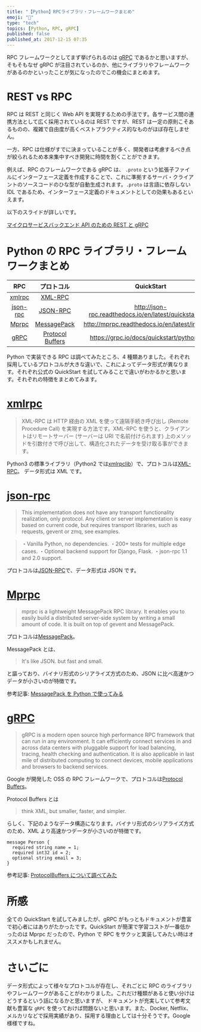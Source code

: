 ```yaml
---
title: "【Python】RPCライブラリ・フレームワークまとめ"
emoji: "🐍"
type: "tech"
topics: [Python, RPC, gRPC]
published: false
published_at: 2017-12-15 07:35
---
```


RPC フレームワークとしてまず挙げられるのは [gRPC](https://grpc.io/) であるかと思いますが、そもそもなぜ gRPC が注目されているのか、他にライブラリやフレームワークがあるのかといったことが気になったのでこの機会にまとめます。

# REST vs RPC

RPC は REST と同じく Web API を実現するための手法です。各サービス間の連携方法として広く採用されているのは REST ですが、REST は一定の原則こそあるものの、複雑で自由度が高くベストプラクティス的なものがほぼ存在しません。

一方、RPC は仕様がすでに決まっていることが多く、開発者は考慮するべき点が絞られるため本来集中すべき開発に時間を割くことができます。

例えば、RPC のフレームワークである gRPC は、 `.proto` という拡張子ファイルにインターフェース定義を作成することで、これに準拠するサーバ・クライアントのソースコードのひな型が自動生成されます。`.proto` は言語に依存しない IDL であるため、インターフェース定義のドキュメントとしての効果もあるといえます。

以下のスライドが詳しいです。

[マイクロサービスバックエンド API のための REST と gRPC](https://www.slideshare.net/disc99_/apirestgrpc)

# Python の RPC ライブラリ・フレームワークまとめ

|                                 RPC                                  |                             プロトコル                              |                        QuickStart                        |
| :------------------------------------------------------------------: | :-----------------------------------------------------------------: | :------------------------------------------------------: |
|        [xmlrpc](https://docs.python.jp/3/library/xmlrpc.html)        |          [XML-RPC](https://ja.wikipedia.org/wiki/XML-RPC)           |                                                          |
| [json-rpc](http://json-rpc.readthedocs.io/en/latest/quickstart.html) |          [JSON-RPC](http://www.jsonrpc.org/specification)           | http://json-rpc.readthedocs.io/en/latest/quickstart.html |
|      [Mprpc](http://mprpc.readthedocs.io/en/latest/intro.html)       |                 [MessagePack](https://msgpack.org/)                 |    http://mprpc.readthedocs.io/en/latest/intro.html　    |
|                       [gRPC](https://grpc.io/)                       | [Protocol Buffers](https://developers.google.com/protocol-buffers/) |       https://grpc.io/docs/quickstart/python.html        |

Python で実装できる RPC は調べてみたところ、4 種類ありました。それぞれ採用しているプロトコルが大きな違いで、これによってデータ形式が異なります。それぞれ公式の QuickStart を試してみることで違いがわかるかと思います。それぞれの特徴をまとめてみます。

# [xmlrpc](https://docs.python.jp/3/library/xmlrpc.html)

> XML-RPC は HTTP 経由の XML を使って遠隔手続き呼び出し (Remote Procedure Call) を実現する方法です。XML-RPC を使うと、クライアントはリモートサーバー (サーバーは URI で名前付けられます) 上のメソッドを引数付きで呼び出して、構造化されたデータを受け取る事ができます。

Python3 の標準ライブラリ（Python2 では[xmlrpclib](http://docs.python.jp/2/library/xmlrpclib.html)）で、プロトコルは[XML-RPC](https://ja.wikipedia.org/wiki/XML-RPC)。
データ形式は XML です。

# [json-rpc](http://json-rpc.readthedocs.io/en/latest/quickstart.html)

> This implementation does not have any transport functionality realization, only protocol. Any client or server implementation is easy based on current code, but requires transport libraries, such as requests, gevent or zmq, see examples.

> ・Vanilla Python, no dependencies.
> ・200+ tests for multiple edge cases.
> ・Optional backend support for Django, Flask.
> ・json-rpc 1.1 and 2.0 support.

プロトコルは[JSON-RPC](http://www.jsonrpc.org/specification)で、データ形式は JSON です。

# [Mprpc](http://mprpc.readthedocs.io/en/latest/intro.html)

> mprpc is a lightweight MessagePack RPC library. It enables you to easily build a distributed server-side system by writing a small amount of code. It is built on top of gevent and MessagePack.

プロトコルは[MessagePack](https://msgpack.org/)。

MessagePack とは、

> It's like JSON. but fast and small.

と謳っており、バイナリ形式のシリアライズ方式のため、JSON に比べ高速かつデータが小さいのが特徴です。

参考記事: [MessagePack を Python で使ってみる](http://wapa5pow.hatenablog.com/entry/2015/04/18/120333)

# [gRPC](https://grpc.io/)

> gRPC is a modern open source high performance RPC framework that can run in any environment. It can efficiently connect services in and across data centers with pluggable support for load balancing, tracing, health checking and authentication. It is also applicable in last mile of distributed computing to connect devices, mobile applications and browsers to backend services.

Google が開発した OSS の RPC フレームワークで、プロトコルは[Protocol Buffers](https://developers.google.com/protocol-buffers/)。

Protocol Buffers とは

> think XML, but smaller, faster, and simpler.

らしく、下記のようなデータ構造になります。バイナリ形式のシリアライズ方式のため、XML より高速かつデータが小さいのが特徴です。

```
message Person {
  required string name = 1;
  required int32 id = 2;
  optional string email = 3;
}
```

参考記事: [ProtocolBuffers について調べてみた](https://qiita.com/aiueo4u/items/54dc5dd8c4772253634c)

# 所感

全ての QuickStart を試してみましたが、gRPC がもっともドキュメントが豊富で初心者にはありがたかったです。QuickStart が簡潔で学習コストが一番低かったのは Mprpc だったので、Python で RPC をサクッと実装してみたい時はオススメかもしれません。

# さいごに

データ形式によって様々なプロトコルが存在し、それごとに RPC のライブラリやフレームワークがあることがわかりました。これだけ種類があると使い分けはどうするという話になるかと思いますが、 ドキュメントが充実していて参考文献も豊富な `gRPC` を使っておけば問題ないと思います。また、Docker, Netflix、メルカリなどで採用実績があり、採用する理由としては十分そうです。Google 様様ですね。
